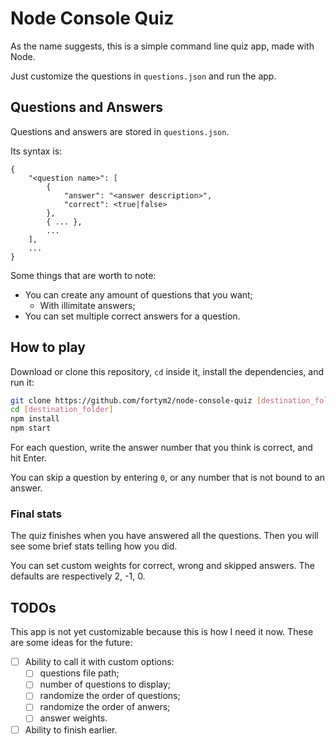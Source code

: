 # Node Console Quiz

As the name suggests, this is a simple command line quiz app, made with Node.

Just customize the questions in `questions.json` and run the app.

## Questions and Answers

Questions and answers are stored in `questions.json`.

Its syntax is:

```
{
    "<question name>": [
        {
            "answer": "<answer description>",
            "correct": <true|false>
        },
        { ... },
        ...
    ],
    ...
}
```

Some things that are worth to note:

- You can create any amount of questions that you want;
  - With illimitate answers;
- You can set multiple correct answers for a question.

## How to play

Download or clone this repository, `cd` inside it, install the dependencies, and run it:

```bash
git clone https://github.com/fortym2/node-console-quiz [destination_folder]
cd [destination_folder]
npm install
npm start
```

For each question, write the answer number that you think is correct, and hit Enter.

You can skip a question by entering `0`, or any number that is not bound to an answer.

### Final stats

The quiz finishes when you have answered all the questions. Then you will see some brief stats telling how you did.

You can set custom weights for correct, wrong and skipped answers. The defaults are respectively 2, -1, 0.

## TODOs

This app is not yet customizable because this is how I need it now.
These are some ideas for the future:

- [ ] Ability to call it with custom options:
  - [ ] questions file path;
  - [ ] number of questions to display;
  - [ ] randomize the order of questions;
  - [ ] randomize the order of anwers;
  - [ ] answer weights.
- [ ] Ability to finish earlier.
